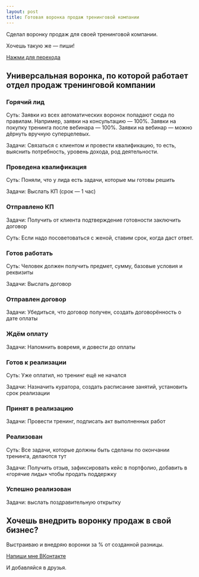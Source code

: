 ```yaml
---
layout: post
title: Готовая воронка продаж тренинговой компании
---
```


Сделал воронку продаж для своей тренинговой компании.

Хочешь такую же — пиши!

[Нажми для перехода](https://vk.com/nickvorobiov)

## Универсальная воронка, по которой работает отдел продаж тренинговой компании

### Горячий лид
Суть: Заявки из всех автоматических воронок попадают сюда по правилам. Например, заявки на консультацию — 100%. Заявки на покупку тренинга после вебинара — 100%. Заявки на вебинар — можно дёрнуть вручную суперцелевых.

Задачи: Связаться с клиентом и провести квалификацию, то есть, выяснить потребность, уровень дохода, род деятельности.

### Проведена квалификация
Суть: Поняли, что у лида есть задачи, которые мы готовы решить

Задачи: Выслать КП (срок — 1 час)

### Отправлено КП
Задачи: Получить от клиента подтверждение готовности заключить договор

Суть: Если надо посоветоваться с женой, ставим срок, когда даст ответ.

### Готов работать
Суть: Человек должен получить предмет, сумму, базовые условия и реквизиты

Задачи: Выслать договор

### Отправлен договор
Задачи: Убедиться, что договор получен, создать договорённость о дате оплаты

### Ждём оплату
Задачи: Напомнить вовремя, и довести до оплаты

### Готов к реализации
Суть: Уже оплатил, но тренинг ещё не начался

Задачи: Назначить куратора, создать расписание занятий, установить срок реализации

### Принят в реализацию
Задачи: Провести тренинг, подписать акт выполненных работ

### Реализован
Суть: Все задачи, которые должны быть сделаны по окончании тренинга, делаются тут

Задачи: Получить отзыв, зафиксировать кейс в портфолио, добавить в «горячие лиды» чтобы продать поддержку

### Успешно реализован
Задачи: выслать поздравительную открытку

## Хочешь внедрить воронку продаж в свой бизнес?

Выстраиваю и внедряю воронки за % от созданной разницы.

[Напиши мне ВКонтакте](https://vk.com/nickvorobiov)

И добавляйся в друзья.
